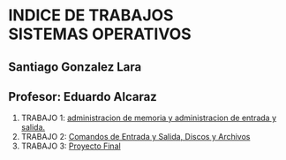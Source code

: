 # INDICE DE TRABAJOS <BR>SISTEMAS OPERATIVOS
## Santiago Gonzalez Lara
## Profesor: Eduardo Alcaraz 

1. TRABAJO 1: [administracion de memoria y administracion de entrada y salida. ](Trabajo1.md)<br>
2. TRABAJO 2: [Comandos de Entrada y Salida, Discos y Archivos](Trabajo2.md)<br>
3. TRABAJO 3: [Proyecto Final](Trabajo3.md)